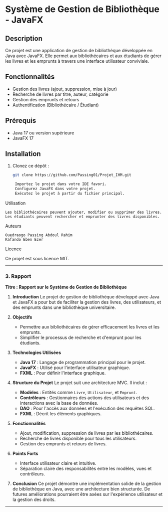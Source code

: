 # Système de Gestion de Bibliothèque - JavaFX

## Description
Ce projet est une application de gestion de bibliothèque développée en Java avec JavaFX. Elle permet aux bibliothécaires et aux étudiants de gérer les livres et les emprunts à travers une interface utilisateur conviviale.

## Fonctionnalités
- Gestion des livres (ajout, suppression, mise à jour)
- Recherche de livres par titre, auteur, catégorie
- Gestion des emprunts et retours
- Authentification (Bibliothécaire / Étudiant)

## Prérequis
- Java 17 ou version supérieure
- JavaFX 17

## Installation
1. Clonez ce dépôt :
   ```bash
   git clone https://github.com/Passing01/Projet_IHM.git

    Importez le projet dans votre IDE favori.
    Configurez JavaFX dans votre projet.
    Exécutez le projet à partir du fichier principal.

Utilisation

    Les bibliothécaires peuvent ajouter, modifier ou supprimer des livres.
    Les étudiants peuvent rechercher et emprunter des livres disponibles.


Auteurs

    Ouedraogo Passing Abdoul Rahim
    Kafando Eben Ezer

Licence

Ce projet est sous licence MIT.


---

### 3. **Rapport**

**Titre : Rapport sur le Système de Gestion de Bibliothèque**

1. **Introduction**
   Le projet de gestion de bibliothèque développé avec Java et JavaFX a pour but de faciliter la gestion des livres, des utilisateurs, et des emprunts dans une bibliothèque universitaire.

2. **Objectifs**
   - Permettre aux bibliothécaires de gérer efficacement les livres et les emprunts.
   - Simplifier le processus de recherche et d'emprunt pour les étudiants.

3. **Technologies Utilisées**
   - **Java 17** : Langage de programmation principal pour le projet.
   - **JavaFX** : Utilisé pour l'interface utilisateur graphique.
   - **FXML** : Pour définir l'interface graphique.

4. **Structure du Projet**
   Le projet suit une architecture MVC. Il inclut :
   - **Modèles** : Entités comme `Livre`, `Utilisateur`, et `Emprunt`.
   - **Contrôleurs** : Gestionnaires des actions des utilisateurs et des interactions avec la base de données.
   - **DAO** : Pour l'accès aux données et l'exécution des requêtes SQL.
   - **FXML** : Décrit les éléments graphiques.

5. **Fonctionnalités**
   - Ajout, modification, suppression de livres par les bibliothécaires.
   - Recherche de livres disponible pour tous les utilisateurs.
   - Gestion des emprunts et retours de livres.

6. **Points Forts**
   - Interface utilisateur claire et intuitive.
   - Séparation claire des responsabilités entre les modèles, vues et contrôleurs.

7. **Conclusion**
   Ce projet démontre une implémentation solide de la gestion de bibliothèque en Java, avec une architecture bien structurée. De futures améliorations pourraient être axées sur l'expérience utilisateur et la gestion des droits.

---


